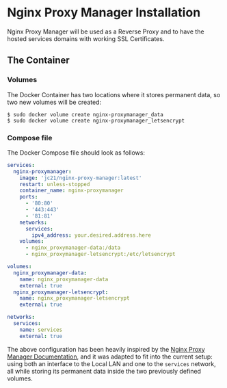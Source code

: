 # Nginx Proxy Manager Installation
Nginx Proxy Manager will be used as a Reverse Proxy and to have the hosted services domains with working SSL Certificates.

## The Container
### Volumes
The Docker Container has two locations where it stores permanent data, so two new volumes will be created:

```shell
$ sudo docker volume create nginx-proxymanager_data
$ sudo docker volume create nginx-proxymanager_letsencrypt
```

### Compose file
The Docker Compose file should look as follows:

```yaml
services:
  nginx-proxymanager:
    image: 'jc21/nginx-proxy-manager:latest'
    restart: unless-stopped
    container_name: nginx-proxymanager
    ports:
      - '80:80'
      - '443:443'
      - '81:81'
    networks:
      services:
        ipv4_address: your.desired.address.here
    volumes:
      - nginx_proxymanager-data:/data
      - nginx_proxymanager-letsencrypt:/etc/letsencrypt

volumes:
  nginx_proxymanager-data:
    name: nginx_proxymanager-data
    external: true
  nginx_proxymanager-letsencrypt:
    name: nginx_proxymanager-letsencrypt
    external: true

networks:
  services:
    name: services
    external: true

```

The above configuration has been heavily inspired by the [Nginx Proxy Manager Documentation](https://nginxproxymanager.com/setup/), and it was adapted to fit into the current setup: using both an interface to the Local LAN and one to the `services` network, all while storing its permanent data inside the two previously defined volumes.